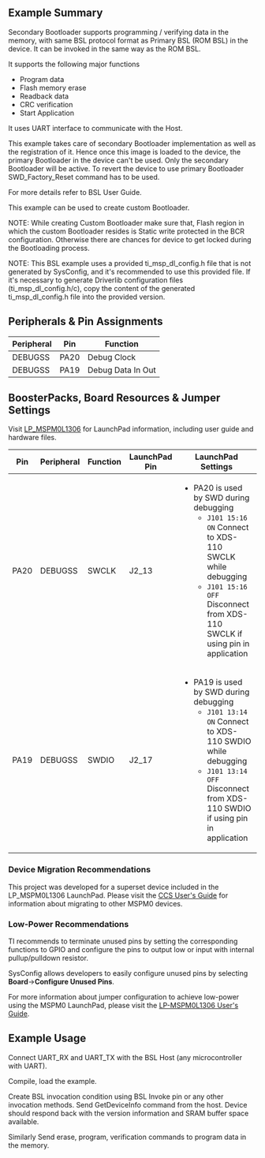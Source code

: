 ## Example Summary

Secondary Bootloader supports programming / verifying data in the memory,
with same BSL protocol format as Primary BSL (ROM BSL) in the device.
It can be invoked in the same way as the ROM BSL.

It supports the following major functions
- Program data
- Flash memory erase
- Readback data
- CRC verification
- Start Application

It uses UART interface to communicate with the Host.

This example takes care of secondary Bootloader implementation as well as
the registration of it. Hence once this image is loaded to the device, the
primary Bootloader in the device can't be used. Only the secondary Bootloader
will be active. To revert the device to use primary Bootloader
SWD_Factory_Reset command has to be used.

For more details refer to BSL User Guide.

This example can be used to create custom Bootloader.

NOTE:
While creating Custom Bootloader make sure that, Flash region in which
the custom Bootloader resides is Static write protected in the
BCR configuration. Otherwise there are chances for device to get locked
during the Bootloading process.

NOTE:
This BSL example uses a provided ti_msp_dl_config.h file that is not generated
by SysConfig, and it's recommended to use this provided file. If it's necessary
to generate Driverlib configuration files (ti_msp_dl_config.h/c), copy the
content of the generated ti_msp_dl_config.h file into the provided version.

## Peripherals & Pin Assignments

| Peripheral | Pin | Function |
| --- | --- | --- |
| DEBUGSS | PA20 | Debug Clock |
| DEBUGSS | PA19 | Debug Data In Out |

## BoosterPacks, Board Resources & Jumper Settings

Visit [LP_MSPM0L1306](https://www.ti.com/tool/LP-MSPM0L1306) for LaunchPad information, including user guide and hardware files.

| Pin | Peripheral | Function | LaunchPad Pin | LaunchPad Settings |
| --- | --- | --- | --- | --- |
| PA20 | DEBUGSS | SWCLK | J2_13 | <ul><li>PA20 is used by SWD during debugging<br><ul><li>`J101 15:16 ON` Connect to XDS-110 SWCLK while debugging<br><li>`J101 15:16 OFF` Disconnect from XDS-110 SWCLK if using pin in application</ul></ul> |
| PA19 | DEBUGSS | SWDIO | J2_17 | <ul><li>PA19 is used by SWD during debugging<br><ul><li>`J101 13:14 ON` Connect to XDS-110 SWDIO while debugging<br><li>`J101 13:14 OFF` Disconnect from XDS-110 SWDIO if using pin in application</ul></ul> |

### Device Migration Recommendations
This project was developed for a superset device included in the LP_MSPM0L1306 LaunchPad. Please
visit the [CCS User's Guide](https://software-dl.ti.com/msp430/esd/MSPM0-SDK/latest/docs/english/tools/ccs_ide_guide/doc_guide/doc_guide-srcs/ccs_ide_guide.html#manual-migration)
for information about migrating to other MSPM0 devices.

### Low-Power Recommendations
TI recommends to terminate unused pins by setting the corresponding functions to
GPIO and configure the pins to output low or input with internal
pullup/pulldown resistor.

SysConfig allows developers to easily configure unused pins by selecting **Board**→**Configure Unused Pins**.

For more information about jumper configuration to achieve low-power using the
MSPM0 LaunchPad, please visit the [LP-MSPM0L1306 User's Guide](https://www.ti.com/lit/slau869).

## Example Usage

Connect UART_RX and UART_TX with the BSL Host (any microcontroller with UART).

Compile, load the example.

Create BSL invocation condition using BSL Invoke pin or any other invocation methods.
Send GetDeviceInfo command from the host.
Device should respond back with the version information and SRAM buffer space available.

Similarly Send erase, program, verification commands to program data in the memory.
